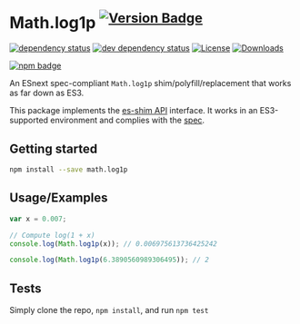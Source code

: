 # Math.log1p <sup>[![Version Badge][npm-version-svg]][package-url]</sup>

[![dependency status][deps-svg]][deps-url]
[![dev dependency status][dev-deps-svg]][dev-deps-url]
[![License][license-image]][license-url]
[![Downloads][downloads-image]][downloads-url]

[![npm badge][npm-badge-png]][package-url]

An ESnext spec-compliant `Math.log1p` shim/polyfill/replacement that works as far down as ES3.

This package implements the [es-shim API](https://github.com/es-shims/api) interface. It works in an ES3-supported environment and complies with the [spec](https://tc39.es/ecma262/#sec-math.log1p).

## Getting started

```sh
npm install --save math.log1p
```

## Usage/Examples

```js
var x = 0.007;

// Compute log(1 + x)
console.log(Math.log1p(x)); // 0.006975613736425242

console.log(Math.log1p(6.3890560989306495)); // 2
```

## Tests
Simply clone the repo, `npm install`, and run `npm test`

[package-url]: https://npmjs.org/package/math.log1p
[npm-version-svg]: https://versionbadg.es/es-shims/Math.log1p.svg
[deps-svg]: https://david-dm.org/es-shims/Math.log1p.svg
[deps-url]: https://david-dm.org/es-shims/Math.log1p
[dev-deps-svg]: https://david-dm.org/es-shims/Math.log1p/dev-status.svg
[dev-deps-url]: https://david-dm.org/es-shims/Math.log1p#info=devDependencies
[npm-badge-png]: https://nodei.co/npm/math.log1p.png?downloads=true&stars=true
[license-image]: https://img.shields.io/npm/l/math.log1p.svg
[license-url]: LICENSE
[downloads-image]: https://img.shields.io/npm/dm/math.log1p.svg
[downloads-url]: https://npm-stat.com/charts.html?package=math.log1p
